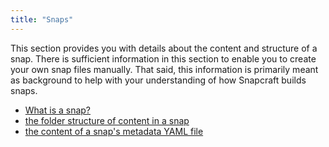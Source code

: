 ```yaml
---
title: "Snaps"
---
```



This section provides you with details about the content and structure of a snap. There is sufficient information in this section to enable you to create your own snap files manually. That said, this information is primarily meant as background to help with your understanding of how Snapcraft builds snaps.

- [What is a snap?](/docs/snaps/intro)
- [the folder structure of content in a snap](/docs/snaps/structure)
- [the content of a snap's metadata YAML file](/docs/snaps/metadata)
